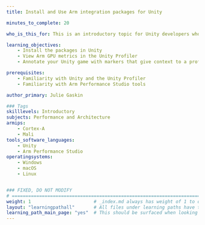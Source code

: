 ```yaml
---
title: Install and Use Arm integration packages for Unity

minutes_to_complete: 20

who_is_this_for: This is an introductory topic for Unity developers who are targeting Android devices and want to get more insight into how their game performs on devices with Arm CPUs and GPUs.

learning_objectives: 
    - Install the packages in Unity
    - View Arm GPU metrics in the Unity Profiler
    - Annotate your Unity game with markers that give context to a profile in Arm Performance Studio tools

prerequisites:
    - Familiarity with Unity and the Unity Profiler
    - Familiarity with Arm Performance Studio tools

author_primary: Julie Gaskin

### Tags
skilllevels: Introductory
subjects: Performance and Architecture
armips:
    - Cortex-A
    - Mali
tools_software_languages:
    - Unity
    - Arm Performance Studio
operatingsystems:
    - Windows
    - macOS
    - Linux


### FIXED, DO NOT MODIFY
# ================================================================================
weight: 1                       # _index.md always has weight of 1 to order correctly
layout: "learningpathall"       # All files under learning paths have this same wrapper
learning_path_main_page: "yes"  # This should be surfaced when looking for related content. Only set for _index.md of learning path content.
---
```

